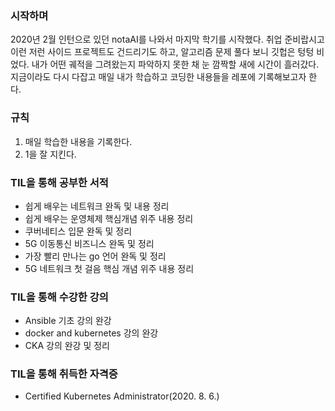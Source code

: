 ### 시작하며
2020년 2월 인턴으로 있던 notaAI를 나와서 마지막 학기를 시작했다. 취업 준비랍시고 이런 저런 사이드 프로젝트도 건드리기도 하고, 알고리즘 문제 풀다 보니 깃헙은 텅텅 비었다. 내가 어떤 궤적을 그려왔는지 파악하지 못한 채 눈 깜짝할 새에 시간이 흘러갔다. 지금이라도 다시 다잡고 매일 내가 학습하고 코딩한 내용들을 레포에 기록해보고자 한다.

### 규칙
1. 매일 학습한 내용을 기록한다.
2. 1을 잘 지킨다.

### TIL을 통해 공부한 서적
- 쉽게 배우는 네트워크 완독 및 내용 정리
- 쉽게 배우는 운영체제 핵심개념 위주 내용 정리
- 쿠버네티스 입문 완독 및 정리
- 5G 이동통신 비즈니스 완독 및 정리
- 가장 빨리 만나는 go 언어 완독 및 정리
- 5G 네트워크 첫 걸음 핵심 개념 위주 내용 정리

### TIL을 통해 수강한 강의
- Ansible 기초 강의 완강
- docker and kubernetes 강의 완강
- CKA 강의 완강 및 정리

### TIL을 통해 취득한 자격증
- Certified Kubernetes Administrator(2020. 8. 6.)
